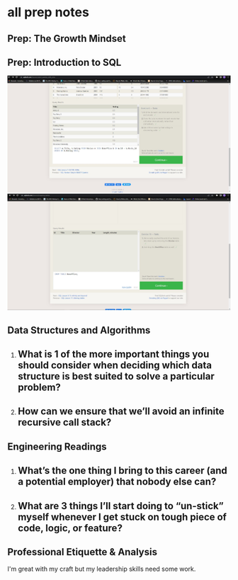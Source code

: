 # all prep notes

## Prep: The Growth Mindset

## Prep: Introduction to SQL
![Alt text](<Screenshot 2023-07-05 204022.jpg>)
![Alt text](<Screenshot 2023-07-05 204432.jpg>)

## Data Structures and Algorithms
1. What is 1 of the more important things you should consider when deciding which data structure is best suited to solve a particular problem?
    - 

2. How can we ensure that we’ll avoid an infinite recursive call stack?
    - 

## Engineering Readings
1. What’s the one thing I bring to this career (and a potential employer) that nobody else can?
    - 

2. What are 3 things I’ll start doing to “un-stick” myself whenever I get stuck on tough piece of code, logic, or feature?
    - 

## Professional Etiquette & Analysis
I'm great with my craft but my leadership skills need some work.